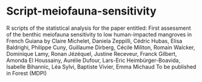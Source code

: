 # Script-meiofauna-sensitivity
R scripts of the statistical analysis for the paper entitled:  First assessment of the benthic meiofauna sensitivity to low human-impacted mangroves in French Guiana  by  Claire Michelet, Daniela Zeppilli, Cédric Hubas, Elisa Baldrighi, Philippe Cuny, Guillaume Dirberg, Cécile Militon, Romain Walcker, Dominique Lamy, Ronan Jézéquel, Justine Receveur, Franck Gilbert, Amonda El Houssainy, Aurélie Dufour, Lars-Eric Heimbürger-Boavida, Isabelle Bihannic, Léa Sylvi, Baptiste Vivier, Emma Michaud  To be published in Forest (MDPI)
